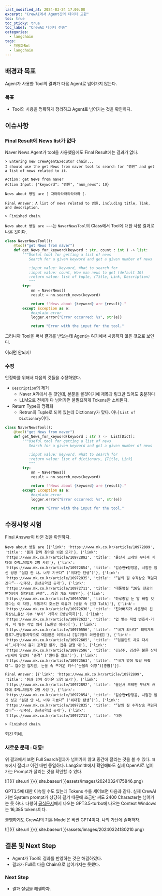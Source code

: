 ```yaml
---
last_modified_at: 2024-03-24 17:00:00 
excerpt: "CrewAI에서 Agent간의 데이터 교환"
toc: true
toc_sticky: true
toc_label: "CrewAI 데이터 전송"
categories:
  - langchain
tags:
  - 자동화Bot
  - langchain
---
```


## 배경과 목표

Agent가 사용한 Tool의 결과가 다음 Agent로 넘어가지 않는다.

### 목표

- Tool의 사용을 명확하게 정리하고 Agent로 넘어가는 것을 확인하자.

## 이슈사항

### Final Result에 News list가 없다

Naver News Agent가 tool을 사용했음에도 Final Result에는 결과가 없다.

```
> Entering new CrewAgentExecutor chain...
I should use the get News from naver tool to search for "병원" and get a list of news related to it.

Action: get News from naver
Action Input: {"keyword": "병원", "num_news": 10}

News about 병원 are [ 따라라라라라라라라 ].

Final Answer: A list of news related to 병원, including title, link, and description.

> Finished chain.
```

`News about 병원 are ~~~`는 `NaverNewsTool`의 Class에서 Tool에 대한 사용 결과로 나온 것이다.

```python
class NaverNewsTool():
    @tool("get News from naver")
    def get_News_for_keyword(keyword : str, count : int ) -> list:
        """Useful tool for getting a list of news
           Search for a given keyword and get a given number of news

           :input value: keyword, What to search for
           :input value: count, How man news to get (default 10)
           :return value: list of tuple, (Title, Link, Description)
           """
        try:
            nn = NaverNews()
            result = nn.search_news(keyword)

            return f"News about {keyword} are {result}."
        except Exception as e:
            #explain error
            logger.error("Error occurred: %s", str(e))

            return "Error with the input for the tool."
```

그러니까 Tool을 써서 결과를 받았는데 Agent는 여기에서 사용하지 않은 것으로 보인다.

이러면 안되지!

### 수정

안정화를 위해서 다음의 것들을 수정하였다.

- `Description`의 제거
  - Naver API에서 온 것인데, 본문을 볼것이기에 제목과 링크만 있어도 충분하다
  - LLM으로 전체가 다 넘어가면 불필요하게 Tokens만 소비된다.
- Return Type의 명확화
  - Retrun의 Tuple로 되어 있는데 Dictionary가 맞다. 아니 `List of Dictionary`이다.
  
```python
class NaverNewsTool():
    @tool("get News from naver")
    def get_News_for_keyword(keyword : str ) ->  List[Dict]:
        """Useful tool for getting a list of news
           Search for a given keyword and get a given number of news

           :input value: keyword, What to search for
           :return value: list of dictionary, {Title, Link}
           """
        try:
            nn = NaverNews()
            result = nn.search_news(keyword)

            return f"News about {keyword} are {result}."
        except Exception as e:
            #explain error
            logger.error("Error occurred: %s", str(e))

            return "Error with the input for the tool."
```

## 수정사항 시험

Final Answer이 바뀐 것을 확인하자.

```
News about 병원 are [{'link': 'https://www.mk.co.kr/article/10972899', 'title': '봄과 함께 찾아온 뇌염 모기'}, {'link': 'https://www.mk.co.kr/article/10972892', 'title': '울산서 크레인 무너져 바다에 추락…작업자 2명 사망'}, {'link': 'https://www.mk.co.kr/article/10972854', 'title': '김승현♥장정윤, 시험관 임신 성공 “실감 안 나… 너무 기쁘다” (‘위대한 탄생’)'}, {'link': 'https://www.mk.co.kr/article/10972835', 'title': '“삶의 질 수직상승 책임지겠다”···민주당, 총선공약집 공개'}, {'link': 'https://www.mk.co.kr/article/10972711', 'title': '대통령실 “26일 전공의 면허정지 절차대로 진행”...강경 기조 재확인'}, {'link': 'https://www.mk.co.kr/article/10969786', 'title': '하루종일 눈 알 빠질 것 같다는 이 차장, 두통까지 호소한 이유가 [생활 속 건강 Talk]'}, {'link': 'https://www.mk.co.kr/article/10972630', 'title': '친아버지가 사촌형이 된 회장님…울산 기부 ‘부자’ 가족사 [방방콕콕]'}, {'link': 'https://www.mk.co.kr/article/10972622', 'title': '업 쌓는 직업 변호사·기자, 덕 쌓는 직업 의사 [노원명 에세이]'}, {'link': 'https://www.mk.co.kr/article/10970556', 'title': '“네가 의사다” 의학계도 환호?…만병통치약으로 대접받은 이유보니 [김기정의 와인클럽]'}, {'link': 'https://www.mk.co.kr/article/10972605', 'title': '“임플란트 치료 다시 해”…치과의사 흉기 공격한 환자, 집유 감형 왜'}, {'link': 'https://www.mk.co.kr/article/10972596', 'title': '김남주, 김강우 불륜 상대=임세미 알았다 ‘충격’ (‘원더풀 월드’)'}, {'link': 'https://www.mk.co.kr/article/10972563', 'title': '“네가 옆에 있길 바랐다”… 김수현·김지원, 눈물 속 뜨거운 키스(‘눈물의 여왕’)[종합]'}].

Final Answer: [{'link': 'https://www.mk.co.kr/article/10972899', 'title': '봄과 함께 찾아온 뇌염 모기'}, {'link': 'https://www.mk.co.kr/article/10972892', 'title': '울산서 크레인 무너져 바다에 추락…작업자 2명 사망'}, {'link': 'https://www.mk.co.kr/article/10972854', 'title': '김승현♥장정윤, 시험관 임신 성공 “실감 안 나… 너무 기쁘다” (‘위대한 탄생’)'}, {'link': 'https://www.mk.co.kr/article/10972835', 'title': '“삶의 질 수직상승 책임지겠다”···민주당, 총선공약집 공개'}, {'link': 'https://www.mk.co.kr/article/10972711', 'title': '대통

> Finished chain.
```

되긴 되네.

### 새로운 문제 : 대통!

 위 결과에서 보면 Full Search결과가 넘어가지 않고 중간에 잘리는 것을 볼 수 있다. `대통`에서 잘리고 이건 매번 동일하다. LangSmith에서 확인해봐도 실제 OpenAI로 넘어가는 Prompt가 잘리는 것을 확인할 수 있다.

![]({{ site.url }}{{ site.baseurl }}assets/images/20240324175846.png)

GPT3.5에 대한 이슈일 수도 있는데 Tokens 수를 세어보면 다음과 같다. 실제 CrewAI 기본 System prompt가 상당히 길기 때문에 조금만 써도 2400 Character는 넘어가는 듯 하다. 다행히 [공식문서](https://platform.openai.com/docs/models/gpt-3-5-turbo)에서 나오는 GPT3.5-turbo에 나오는 Context Windows는 16,385 tokens이다.

불행하게도 CrewAI의 기본 Model은 비싼 GPT4이다. 나의 가난에 슬퍼하자.

![]({{ site.url }}{{ site.baseurl }}/assets/images/20240324180210.png)

## 결론 및 Next Step

- Agent가 Tool의 결과를 반영하는 것은 해결하였다.
- 결과가 Full로 다음 Chain으로 넘어가지는 못했다.

### Next Step

- 결과 잘림을 해결하자.